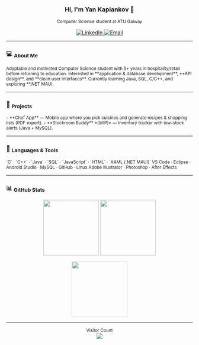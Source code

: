 <h3 align="center">Hi, I'm Yan Kapiankov 👋</h3>
<p align="center"><sub>Computer Science student at ATU Galway</sub></p>

<p align="center">
  <a href="https://www.linkedin.com/in/yan-kapiankov/">
    <img alt="LinkedIn" src="https://img.shields.io/badge/LinkedIn-Yan%20Kapiankov-0A66C2?style=flat&logo=linkedin&logoColor=white">
  </a>
  <a href="mailto:yankapiankov@gmail.com">
    <img alt="Email" src="https://img.shields.io/badge/Email-yankapiankov%40gmail.com-D14836?style=flat&logo=gmail&logoColor=white">
  </a>
</p>

---

### 💻 <sub>About Me</sub>
<sub>
Adaptable and motivated Computer Science student with 5+ years in hospitality/retail before returning to education.  
Interested in **application & database development**, **API design**, and **clean user interfaces**.  
Currently learning Java, SQL, C/C++, and exploring **.NET MAUI.  
</sub>

---

### 🔭 <sub>Projects</sub>
<sub>
- **Chef App** — Mobile app where you pick cuisines and generate recipes & shopping lists (PDF export).  
- **Stockroom Buddy** *(WIP)* — Inventory tracker with low-stock alerts (Java + MySQL).  
</sub>

---

### 🧰 <sub>Languages & Tools</sub>
<sub>
`C` · `C++` · `Java` · `SQL` · `JavaScript` · `HTML` · `XAML (.NET MAUI)`  
VS Code · Eclipse · Android Studio · MySQL · GitHub · Linux  
Adobe Illustrator · Photoshop · After Effects  
</sub>

---

### 📊 <sub>GitHub Stats</sub>
<p align="center">
  <img src="https://github-readme-stats.vercel.app/api?username=gya039&theme=great-gatsby&hide_border=false&include_all_commits=false&count_private=false" height="150"/>
  <img src="https://github-readme-stats.vercel.app/api/top-langs/?username=gya039&theme=great-gatsby&hide_border=false&layout=compact" height="150"/>
</p>
<p align="center">
  <img src="https://nirzak-streak-stats.vercel.app/?user=gya039&theme=great-gatsby&hide_border=false" height="150"/>
</p>

---

<p align="center">
  <sub>Visitor Count</sub><br>
  <img src="https://visitcount.itsvg.in/api?id=gya039&icon=0&color=0"/>
</p>
